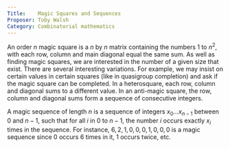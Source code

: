 ```yaml
---
Title:    Magic Squares and Sequences
Proposer: Toby Walsh
Category: Combinatorial mathematics
---
```



An order $n$ magic square is a $n$ by $n$ matrix containing the numbers $1$
to $n^2$, with each row, column and main diagonal equal the same
sum. As well as finding magic squares, we are interested in the number
of a given size that exist.  There are several interesting
variations. For example, we may insist on certain values in certain
squares (like in quasigroup completion) and ask if the magic square
can be completed. In a heterosquare, each row, column and diagonal
sums to a different value. In an anti-magic square, the row, column
and diagonal sums form a sequence of consecutive integers.

A magic sequence of length $n$ is a sequence of integers $x_0 \ldots
x_{n-1}$ between $0$ and $n-1$, such that for all $i$ in $0$ to $n-1$,
the number $i$ occurs exactly $x_i$ times in the sequence. For instance,
$6,2,1,0,0,0,1,0,0,0$ is a magic sequence since $0$ occurs $6$ times
in it, $1$ occurs twice, etc.
